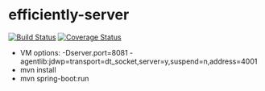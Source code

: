 # efficiently-server 
[![Build Status](https://travis-ci.org/davherrmann/efficiently-server.svg?branch=master)](https://travis-ci.org/davherrmann/efficiently-server) [![Coverage Status](https://coveralls.io/repos/github/davherrmann/efficiently-server/badge.svg?branch=master)](https://coveralls.io/github/davherrmann/efficiently-server?branch=master)

- VM options: -Dserver.port=8081 -agentlib:jdwp=transport=dt_socket,server=y,suspend=n,address=4001
- mvn install
- mvn spring-boot:run 
